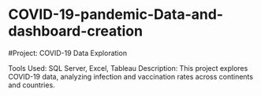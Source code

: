 # COVID-19-pandemic-Data-and-dashboard-creation
#Project: COVID-19 Data Exploration

Tools Used: SQL Server, Excel, Tableau
Description: This project explores COVID-19 data, analyzing infection and vaccination rates across continents and countries.
